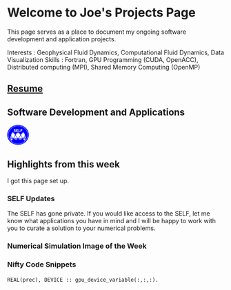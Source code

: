 # Welcome to Joe's Projects Page
This page serves as a place to document my ongoing software development and application projects.

Interests : Geophysical Fluid Dynamics, Computational Fluid Dynamics, Data Visualization
Skills : Fortran, GPU Programming (CUDA, OpenACC), Distributed computing (MPI), Shared Memory Computing (OpenMP)

## [Resume](schoonover_cv.pdf)
## Software Development and Applications
 [<img src="SELF-shirt.png" width=10%>](https://schoonovernumerics.github.io/SELF/) 

## Highlights from this week
 I got this page set up.
 
### SELF Updates
 The SELF has gone private. 
 If you would like access to the SELF, let me know what applications you have in mind and I will be happy to work with you to curate a solution to your numerical problems.


### Numerical Simulation Image of the Week

### Nifty Code Snippets

```Fortran
REAL(prec), DEVICE :: gpu_device_variable(:,:,:).
```
